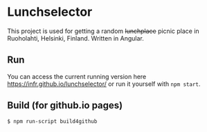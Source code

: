# Lunchselector

This project is used for getting a random ~~lunchplace~~ picnic place in Ruoholahti, Helsinki, Finland. Written in Angular.

## Run

You can access the current running version here <https://infr.github.io/lunchselector/> or run it yourself with `npm start`.

## Build (for github.io pages)

```bash
$ npm run-script build4github
```
